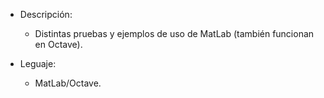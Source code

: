 * Descripción:

	- Distintas pruebas y ejemplos de uso de MatLab (también funcionan en Octave).


* Leguaje:

	- MatLab/Octave.